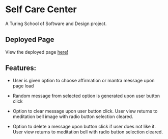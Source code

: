 # Self Care Center

A Turing School of Software and Design project.

## Deployed Page

View the deployed page [here!](https://stephanieguzm.github.io/self-care-center/)


## Features:

 - User is given option to choose affirmation or mantra message upon page load

 - Random message from selected option is generated upon user button click

 - Option to clear message upon user button click. User view returns to meditation bell image with radio button selection cleared.

 - Option to delete a message upon button click if user does not like it. User view returns to meditation bell with radio button selection cleared.

